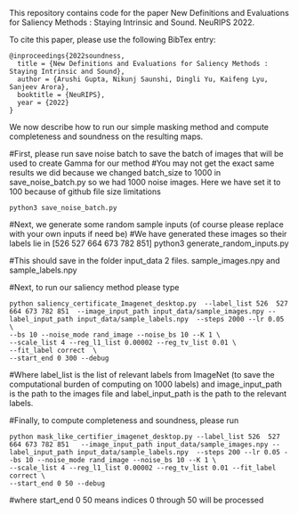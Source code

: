 This repository contains code for the paper New Definitions and Evaluations for Saliency Methods : Staying Intrinsic and Sound. NeuRIPS 2022.

To cite this paper, please use the following BibTex entry:

```
@inproceedings{2022soundness,
  title = {New Definitions and Evaluations for Saliency Methods : Staying Intrinsic and Sound},
  author = {Arushi Gupta, Nikunj Saunshi, Dingli Yu, Kaifeng Lyu, Sanjeev Arora},
  booktitle = {NeuRIPS},
  year = {2022}
}
```

We now describe how to run our simple masking method and compute completeness and soundness on the resulting maps.

#First, please run save noise batch to save the batch of images that will be used to create Gamma for our method
#You may not get the exact same results we did because we changed batch_size to 1000 in save_noise_batch.py  so we had 1000 noise images. Here we have set it to 100 because of github file size limitations

```
python3 save_noise_batch.py
```


#Next, we generate some random sample inputs (of course please replace with your own inputs if need be)
#We have generated these images so their labels lie in [526  527 664 673 782 851]
python3 generate_random_inputs.py

#This should save in the folder input_data 2 files. sample_images.npy and sample_labels.npy

#Next, to run our saliency method please type

```
python saliency_certificate_Imagenet_desktop.py  --label_list 526  527 664 673 782 851  --image_input_path input_data/sample_images.npy --label_input_path input_data/sample_labels.npy  --steps 2000 --lr 0.05 \
--bs 10 --noise_mode rand_image --noise_bs 10 --K 1 \
--scale_list 4 --reg_l1_list 0.00002 --reg_tv_list 0.01 \
--fit_label correct  \
--start_end 0 300 --debug
```

#Where label_list is the list of relevant labels from ImageNet (to save the computational burden of computing on 1000 labels) and image_input_path is the path to the images file and label_input_path is the path to the relevant labels.


#Finally, to compute completeness and soundness, please run

```
python mask_like_certifier_imagenet_desktop.py --label_list 526  527 664 673 782 851   --image_input_path input_data/sample_images.npy --label_input_path input_data/sample_labels.npy  --steps 200 --lr 0.05 --bs 10 --noise_mode rand_image --noise_bs 10 --K 1 \
--scale_list 4 --reg_l1_list 0.00002 --reg_tv_list 0.01 --fit_label correct \
--start_end 0 50 --debug 
```

#where start_end 0 50 means indices 0 through 50 will be processed





